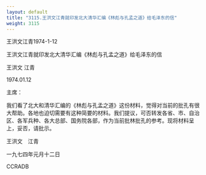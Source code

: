 ```yaml
---
layout: default
title: "3115.王洪文江青就印发北大清华汇编《林彪与孔孟之道》给毛泽东的信"
weight: 3115
---
```


王洪文江青1974-1-12

王洪文江青就印发北大清华汇编《林彪与孔孟之道》给毛泽东的信

王洪文    江青

1974.01.12

主席：

我们看了北大和清华汇编的《林彪与孔孟之道》这份材料，觉得对当前的批孔有很大帮助。各地也迫切需要有这种简要的材料。我们提议，可否转发各省、市、自治区、各军兵种、各大总部、国务院各部，作为当前批林批孔的参考。现将材料呈上，妥否，请批示。

王洪文　江青

一九七四年元月十二日

CCRADB

